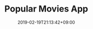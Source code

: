 ---
title: "Popular Movies App" # apperared on a card component
date: 2019-02-19T21:13:42+09:00
description: A demo app powered by the movie db # apperared on a card component
weight: 2 # card ordering
link: https://github.com/Ayman-Barghout/PopularMovies
repo: https://github.com/Ayman-Barghout/PopularMovies
pinned: true # appreared on a overview page.
thumb: themoviedb.png # relative path in static/images
---